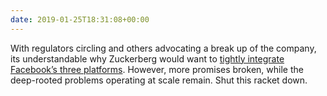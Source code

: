 ```yaml
---
date: 2019-01-25T18:31:08+00:00
---
```

With regulators circling and others advocating a break up of the company, its understandable why Zuckerberg would want to [tightly integrate Facebook’s three platforms](https://www.bbc.co.uk/news/technology-47001460). However, more promises broken, while the deep-rooted problems operating at scale remain. Shut this racket down.
